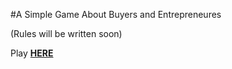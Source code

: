 #A Simple Game About Buyers and Entrepreneures

(Rules will be written soon)

Play **[HERE](https://kay-who-codes.github.io/invention-cards/)**
